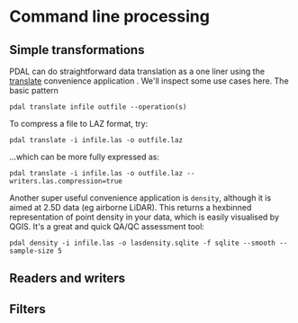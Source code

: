 # Command line processing

## Simple transformations

PDAL can do straightforward data translation as a one liner using the [translate](https://pdal.io/apps/translate.html) convenience application . We'll inspect some use cases here. The basic pattern

`pdal translate infile outfile --operation(s)`

To compress a file to LAZ format, try:

`pdal translate -i infile.las -o outfile.laz`

...which can be more fully expressed as:

`pdal translate -i infile.las -o outfile.laz --writers.las.compression=true`

Another super useful convenience application is `density`, although it is aimed at 2.5D data (eg airborne LiDAR). This returns a hexbinned representation of point density in your data, which is easily visualised by QGIS. It's a great and quick QA/QC assessment tool:

`pdal density -i infile.las -o lasdensity.sqlite -f sqlite --smooth --sample-size 5`



## Readers and writers




## Filters
